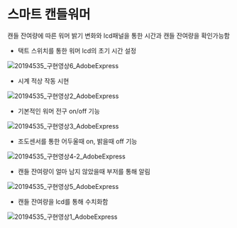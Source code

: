 # 스마트 캔들워머
캔들 잔여량에 따른 워머 밝기 변화와 lcd패널을 통한 시간과 캔들 잔여량을 확인가능함



- 택트 스위치를 통한 워머 lcd의 초기 시간 설정

![20194535_구현영상6_AdobeExpress](https://user-images.githubusercontent.com/96333497/180370887-70216b10-dcbd-482e-a273-2ab04af64065.gif)


- 시계 적상 작동 시현

![20194535_구현영상2_AdobeExpress](https://user-images.githubusercontent.com/96333497/180367869-1082f2ac-3714-4769-b839-7af674ec15b6.gif)


- 기본적인 워머 전구 on/off 기능

![20194535_구현영상3_AdobeExpress](https://user-images.githubusercontent.com/96333497/180367948-569817ea-ff62-4fda-b77b-be17ff8faa49.gif)


- 조도센서를 통한 어두울때 on, 밝을때 off 기능

![20194535_구현영상4-2_AdobeExpress](https://user-images.githubusercontent.com/96333497/180368386-a8f33580-24de-4e4f-a6c1-3739f0678067.gif)


- 캔들 잔여량이 얼마 남지 않았을때 부저를 통해 알림

![20194535_구현영상5_AdobeExpress](https://user-images.githubusercontent.com/96333497/180368781-f7e24c4b-b297-43e5-9314-8b1e97bcbe5b.gif)


- 캔들 잔여량을 lcd를 통해 수치화함

![20194535_구현영상1_AdobeExpress](https://user-images.githubusercontent.com/96333497/180367185-e0e63f67-63f9-4fb3-9105-96f020554a26.gif)
